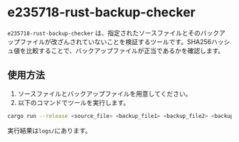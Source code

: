 # e235718-rust-backup-checker

`e235718-rust-backup-checker` は、指定されたソースファイルとそのバックアップファイルが改ざんされていないことを検証するツールです。SHA256ハッシュ値を比較することで、バックアップファイルが正当であるかを確認します。

## 使用方法

1. ソースファイルとバックアップファイルを用意してください。
2. 以下のコマンドでツールを実行します。

```bash
cargo run --release <source_file> <backup_file1> <backup_file2> <backup_file3>
```

実行結果は`logs/`にあります。
